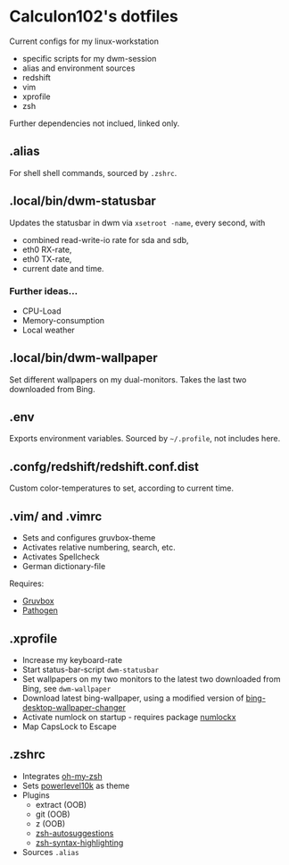 # Calculon102's dotfiles

Current configs for my linux-workstation

* specific scripts for my dwm-session
* alias and environment sources
* redshift
* vim
* xprofile
* zsh

Further dependencies not inclued, linked only.

## .alias
 
For shell shell commands, sourced by `.zshrc`.

## .local/bin/dwm-statusbar

Updates the statusbar in dwm via `xsetroot -name`, every second, with

* combined read-write-io rate for sda and sdb,
* eth0 RX-rate,
* eth0 TX-rate,
* current date and time.

### Further ideas...

* CPU-Load
* Memory-consumption
* Local weather

## .local/bin/dwm-wallpaper

Set different wallpapers on my dual-monitors. Takes the last two downloaded
from Bing.

## .env

Exports environment variables. Sourced by `~/.profile`, not includes here.

## .confg/redshift/redshift.conf.dist

Custom color-temperatures to set, according to current time.

## .vim/ and .vimrc

* Sets and configures gruvbox-theme
* Activates relative numbering, search, etc.
* Activates Spellcheck
* German dictionary-file

Requires:

* [Gruvbox](https://github.com/morhetz/gruvbox)
* [Pathogen](https://github.com/tpope/vim-pathogen)

## .xprofile

* Increase my keyboard-rate
* Start status-bar-script `dwm-statusbar`
* Set wallpapers on my two monitors to the latest two downloaded from Bing, see 
`dwm-wallpaper`
* Download latest bing-wallpaper, using a modified version of 
[bing-desktop-wallpaper-changer](https://github.com/UtkarshGpta/bing-desktop-wallpaper-changer)
* Activate numlock on startup - requires package 
[numlockx](https://packages.debian.org/stretch/x11/numlock)
* Map CapsLock to Escape

## .zshrc

* Integrates [oh-my-zsh](https://github.com/ohmyzsh/ohmyzsh)
* Sets [powerlevel10k](https://github.com/ohmyzsh/ohmyzsh) as theme
* Plugins
	* extract (OOB)
	* git (OOB)
	* z (OOB)
	* [zsh-autosuggestions](https://github.com/zsh-users/zsh-autosuggestions)
	* [zsh-syntax-highlighting](https://github.com/zsh-users/zsh-syntax-highlighting)
* Sources `.alias`
